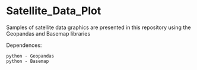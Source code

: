 # Satellite_Data_Plot

Samples of satellite data graphics are presented in this repository using the Geopandas and Basemap libraries

Dependences:

    python - Geopandas
    python - Basemap
